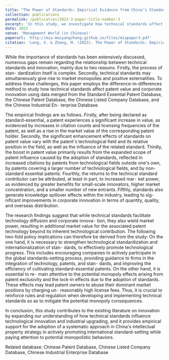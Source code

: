```yaml
---
title: "The Power of Standards: Empirical Evidence from China’s Standard Essential Patents"
collection: publications
permalink: /publication/2023-3-paper-title-number-3
excerpt: 'In this study, we investigate how technical standards affect patent value and corporate innovation. The findings suggest that while technical standards facilitate technology diffusion and corporate innovation, they also wield market power, resulting in additional market value for the associated patent technology beyond its inherent technological contribution.'
date: 2023
venue: 'Management World (in Chinese)'
paperurl: 'http://mia-meiyangzhang.github.io/files/miapaper3.pdf'
citation: 'Long, X. & Zhang, M. (2023). The Power of Standards: Empirical Evidence from China’s Standard Essential Patents. Management World (in Chinese), 39(10), 149-168+227. 龙小宁,张美扬.标准的力量——来自中国标准必要专利的经验证据[J].管理世界,2023,39(10):149-168+227.'
---
```


While the importance of standards has been extensively discussed, numerous gaps remain regarding the relationship between technical standards and innovation, mainly due to two reasons. Firstly, the process of stan⁃ dardization itself is complex. Secondly, technical standards may simultaneously give rise to market monopolies and positive externalities. To address these challenges, this paper employs the difference-in-differences method to study how technical standards affect patent value and corporate innovation using data merged from the Standard Essential Patent Database, the Chinese Patent Database, the Chinese Listed Company Database, and the Chinese Industrial En⁃ terprise Database.

The empirical findings are as follows. Firstly, after being declared as standard-essential, a patent experiences a significant increase in value, as evidenced by increases in citation counts and licensing frequencies of the patent, as well as a rise in the market value of the corresponding patent holder. Secondly, the significant enhancement effects of standards on patent value vary with the patent's technological field and its relative position in the field, as well as the influence of the related standard. Thirdly, the boost in patent value primarily results from the expanded scope of patent influence caused by the adoption of standards, reflected in increased citations by patents from technological fields outside one's own, by patents covering a larger number of technological fields, and by non-standard essential patents. Fourthly, the returns to the technical standard contributor can be attributed, at least in part, to increased mar⁃ ket power, as evidenced by greater benefits for small-scale innovators, higher market concentration, and a smaller number of new entrants. Fifthly, standards also generate knowledge spillover effects within the industry, leading to sig⁃ nificant improvements in corporate innovation in terms of quantity, quality, and overseas distribution.

The research findings suggest that while technical standards facilitate technology diffusion and corporate innova⁃ tion, they also wield market power, resulting in additional market value for the associated patent technology beyond its inherent technological contribution. The following two-fold policy implications can therefore be derived from the study: On the one hand, it is necessary to strengthen technological standardization and internationalization of stan⁃ dards, to effectively promote technological progress. This includes encouraging companies to actively participate in the global standards-setting process, providing guidance to firms in the integration of technology, patents, and stan⁃ dards, and improving the efficiency of cultivating standard-essential patents. On the other hand, it is essential to re⁃ main attentive to the potential monopoly effects arising from patent exclusivity and the lock-in effects due to the adoption of standards. These effects may lead patent owners to abuse their dominant market positions by charging un⁃ reasonably high license fees. Thus, it is crucial to reinforce rules and regulation when developing and implementing technical standards so as to mitigate the potential monopoly consequences.

In conclusion, this study contributes to the existing literature on innovation by expanding our understanding of how technical standards influence technological innovation and industrial upgrading, and it provides empirical support for the adoption of a systematic approach in China's intellectual property strategy in actively promoting international standard-setting while paying attention to potential monopolistic behaviors.

Related database: Chinese Patent Database, Chinese Listed Company Database, Chinese Industrial Enterprise Database

